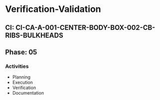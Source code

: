 # Verification-Validation

## CI: CI-CA-A-001-CENTER-BODY-BOX-002-CB-RIBS-BULKHEADS
## Phase: 05

### Activities
- Planning
- Execution
- Verification
- Documentation

